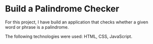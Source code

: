 # Build a Palindrome Checker
For this project, I have build an application that checks whether a given word or phrase is a palindrome.

The following technologies were used: HTML, CSS, JavaScript.
